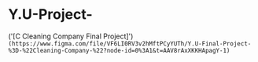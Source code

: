 # Y.U-Project-

 ('[C Cleaning Company Final Project]')
 `(https://www.figma.com/file/VF6LI0RV3v2hMftPCyYUTh/Y.U-Final-Project-%3D-%22Cleaning-Company-%22?node-id=0%3A1&t=AAV8rAxXKKHApagY-1)`
